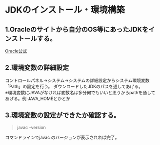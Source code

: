 # JDKのインストール・環境構築

## 1.Oracleのサイトから自分のOS等にあったJDKをインストールする。
[Oracle公式](https://www.oracle.com/java/technologies/javase-downloads.html)
## 2.環境変数の詳細設定
コントロールパネル→システム→システムの詳細設定からシステム環境変数「Path」の設定を行う。
ダウンロードしたJDKのパスを通してあげる。<br>
※環境変数にJAVAがなければ変数名は多分何でもいいと思うからpathを通してあげる。例:JAVA_HOMEとかとか

## 3.環境変数の設定ができたか確認する。
> javac -version<br>

コマンドラインでjavac のバージョンが表示されれば完了。